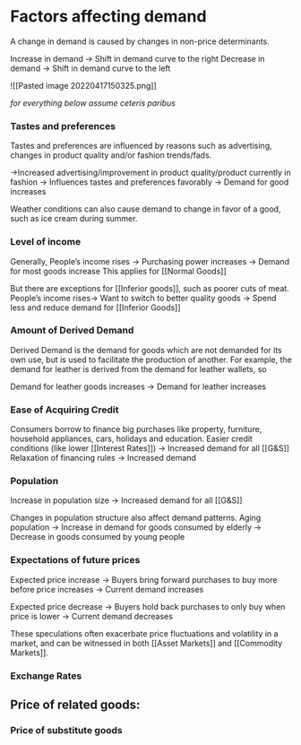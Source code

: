# Factors affecting demand
A change in demand is caused by changes in non-price determinants. 

Increase in demand → Shift in demand curve to the right
Decrease in demand → Shift in demand curve to the left

![[Pasted image 20220417150325.png]]

_for everything below assume ceteris paribus_

### Tastes and preferences
Tastes and preferences are influenced by reasons such as advertising, changes in product quality and/or fashion trends/fads.

→Increased advertising/improvement in product quality/product currently in fashion
→ Influences tastes and preferences favorably 
→ Demand for good increases

Weather conditions can also cause demand to change in favor of a good, such as ice cream during summer.

### Level of income
Generally,
People’s income rises → Purchasing power increases → Demand for most goods increase
This applies for [[Normal Goods]]

But there are exceptions for [[Inferior goods]], such as poorer cuts of meat.
People’s income rises→ Want to switch to better quality goods → Spend less and reduce demand for [[Inferior Goods]]

### Amount of Derived Demand
Derived Demand is the demand for goods which are not demanded for its own use, but is used to facilitate the production of another. For example, the demand for leather is derived from the demand for leather wallets, so

Demand for leather goods increases → Demand for leather increases

### Ease of Acquiring Credit
Consumers borrow to finance big purchases like property, furniture, household appliances, cars, holidays and education. 
Easier credit conditions (like lower [[Interest Rates]]) → Increased demand for all [[G&S]]
Relaxation of financing rules → Increased demand

### Population
Increase in population size → Increased demand for all [[G&S]] 

Changes in population structure also affect demand patterns.
Aging population → Increase in demand for goods consumed by elderly → Decrease in goods consumed by young people

### Expectations of future prices
Expected price increase → Buyers bring forward purchases to buy more before price increases → Current demand increases

Expected price decrease → Buyers hold back purchases to only buy when price is lower → Current demand decreases

These speculations often exacerbate price fluctuations and volatility in a market, and can be witnessed in both [[Asset Markets]] and [[Commodity Markets]]. 

### Exchange Rates


## Price of related goods:
### Price of substitute goods


